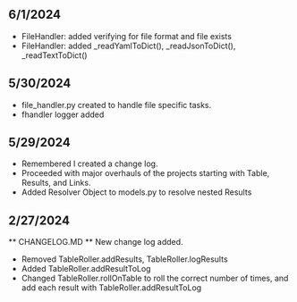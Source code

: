 ## 6/1/2024
- FileHandler: added verifying for file format and file exists
- FileHandler: added _readYamlToDict(), _readJsonToDict(), _readTextToDict()

## 5/30/2024
- file_handler.py created to handle file specific tasks.
- fhandler logger added

## 5/29/2024
- Remembered I created a change log.
- Proceeded with major overhauls of the projects starting with Table, Results, and Links.
- Added Resolver Object to models.py to resolve nested Results

## 2/27/2024
** CHANGELOG.MD **
New change log added.

- Removed TableRoller.addResults, TableRoller.logResults
- Added TableRoller.addResultToLog
- Changed TableRoller.rollOnTable to roll the correct number of times, and add each result with TableRoller.addResultToLog
